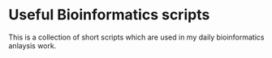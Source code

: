 # Useful Bioinformatics scripts
This is a collection of short scripts which are used in my daily bioinformatics anlaysis work.
